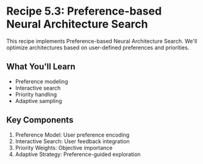 # Recipe 5.3: Preference-based Neural Architecture Search

This recipe implements Preference-based Neural Architecture Search. We'll optimize architectures based on user-defined preferences and priorities.

## What You'll Learn
- Preference modeling
- Interactive search
- Priority handling
- Adaptive sampling

## Key Components
1. Preference Model: User preference encoding
2. Interactive Search: User feedback integration
3. Priority Weights: Objective importance
4. Adaptive Strategy: Preference-guided exploration
